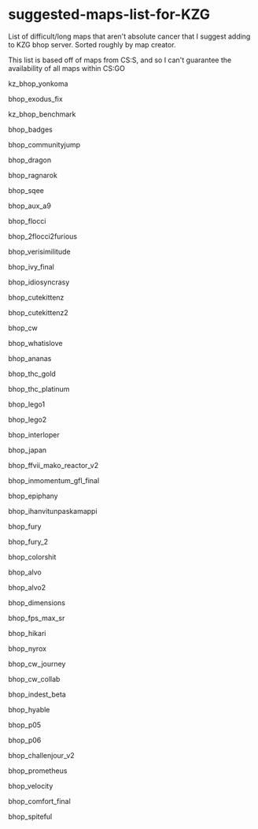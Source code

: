 # suggested-maps-list-for-KZG
List of difficult/long maps that aren't absolute cancer that I suggest adding to KZG bhop server. 
Sorted roughly by map creator.

This list is based off of maps from CS:S, and so I can't guarantee the availability of all maps within CS:GO


kz_bhop_yonkoma

bhop_exodus_fix

kz_bhop_benchmark

bhop_badges

bhop_communityjump

bhop_dragon

bhop_ragnarok

bhop_sqee

bhop_aux_a9

bhop_flocci

bhop_2flocci2furious

bhop_verisimilitude

bhop_ivy_final

bhop_idiosyncrasy

bhop_cutekittenz

bhop_cutekittenz2

bhop_cw

bhop_whatislove

bhop_ananas

bhop_thc_gold

bhop_thc_platinum

bhop_lego1

bhop_lego2

bhop_interloper

bhop_japan

bhop_ffvii_mako_reactor_v2

bhop_inmomentum_gfl_final

bhop_epiphany

bhop_ihanvitunpaskamappi

bhop_fury

bhop_fury_2

bhop_colorshit

bhop_alvo

bhop_alvo2

bhop_dimensions

bhop_fps_max_sr

bhop_hikari

bhop_nyrox

bhop_cw_journey

bhop_cw_collab

bhop_indest_beta

bhop_hyable

bhop_p05

bhop_p06

bhop_challenjour_v2

bhop_prometheus

bhop_velocity

bhop_comfort_final

bhop_spiteful
